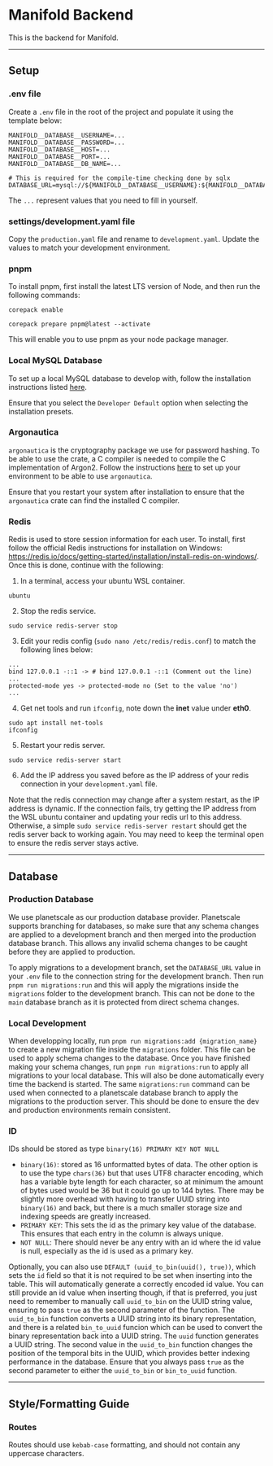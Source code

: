 # Manifold Backend

This is the backend for Manifold.

---

## Setup

### .env file

Create a `.env` file in the root of the project and populate it using the template below:

```
MANIFOLD__DATABASE__USERNAME=...
MANIFOLD__DATABASE__PASSWORD=...
MANIFOLD__DATABASE__HOST=...
MANIFOLD__DATABASE__PORT=...
MANIFOLD__DATABASE__DB_NAME=...

# This is required for the compile-time checking done by sqlx
DATABASE_URL=mysql://${MANIFOLD__DATABASE__USERNAME}:${MANIFOLD__DATABASE__PASSWORD}@${MANIFOLD__DATABASE__HOST}:${MANIFOLD__DATABASE__PORT}/${MANIFOLD__DATABASE__DB_NAME}
```

The `...` represent values that you need to fill in yourself.

### settings/development.yaml file

Copy the `production.yaml` file and rename to `development.yaml`. Update the values to match your development environment.

### pnpm

To install pnpm, first install the latest LTS version of Node, and then run the following commands:

`corepack enable`

`corepack prepare pnpm@latest --activate`

This will enable you to use pnpm as your node package manager.

### Local MySQL Database

To set up a local MySQL database to develop with, follow the installation instructions listed [here](https://dev.mysql.com/doc/mysql-installation-excerpt/8.0/en/).

Ensure that you select the `Developer Default` option when selecting the installation presets.

### Argonautica

`argonautica` is the cryptography package we use for password hashing. To be able to use the crate, a C compiler is needed
to compile the C implementation of Argon2. Follow the instructions
[here](https://docs.rs/argonautica/latest/argonautica/#installation) to set up your environment to be able to use
`argonautica`.

Ensure that you restart your system after installation to ensure that the `argonautica` crate can find the installed C
compiler.

### Redis

Redis is used to store session information for each user. To install, first follow the official Redis instructions for
installation on Windows: https://redis.io/docs/getting-started/installation/install-redis-on-windows/. Once this is
done, continue with the following:

1. In a terminal, access your ubuntu WSL container.

```
ubuntu
```

2. Stop the redis service.

```
sudo service redis-server stop
```

3. Edit your redis config (`sudo nano /etc/redis/redis.conf`) to match the following lines below:

```
...
bind 127.0.0.1 -::1 -> # bind 127.0.0.1 -::1 (Comment out the line)
...
protected-mode yes -> protected-mode no (Set to the value 'no')
...
```

4. Get net tools and run `ifconfig`, note down the **inet** value under **eth0**.

```
sudo apt install net-tools
ifconfig
```

5. Restart your redis server.

```
sudo service redis-server start
```

6. Add the IP address you saved before as the IP address of your redis connection in your `development.yaml` file.

Note that the redis connection may change after a system restart, as the IP address is dynamic. If the
connection fails, try getting the IP address from the WSL ubuntu container and updating your redis url to this address. Otherwise, a simple `sudo service redis-server restart` should get the redis server back to working again. You may need to keep the terminal open to ensure the redis server stays active.

---

## Database

### Production Database

We use planetscale as our production database provider. Planetscale supports branching for databases, so make sure that
any schema changes are applied to a development branch and then merged into the production database branch. This allows
any invalid schema changes to be caught before they are applied to production.

To apply migrations to a development branch, set the `DATABASE_URL` value in your `.env` file to the connection string
for the development branch. Then run `pnpm run migrations:run` and this will apply the migrations inside the
`migrations` folder to the development branch. This can not be done to the `main` database branch as it is protected
from direct schema changes.

### Local Development

When developping locally, run `pnpm run migrations:add {migration_name}` to create a new migration file inside the
`migrations` folder. This file can be used to apply schema changes to the database. Once you have finished making your
schema changes, run `pnpm run migrations:run` to apply all migrations to your local database. This will also be done
automatically every time the backend is started. The same `migrations:run` command can be used when connected to a
planetscale database branch to apply the migrations to the production server. This should be done to ensure the dev and
production environments remain consistent.

### ID

IDs should be stored as type `binary(16) PRIMARY KEY NOT NULL`

- `binary(16)`: stored as 16 unformatted bytes of data. The other option is to use the type `chars(36)` but that uses
  UTF8 character encoding, which has a variable byte length for each character, so at minimum the amount of bytes used
  would be 36 but it could go up to 144 bytes. There may be slightly more overhead with having to transfer UUID string
  into `binary(16)` and back, but there is a much smaller storage size and indexing speeds are greatly increased.
- `PRIMARY KEY`: This sets the id as the primary key value of the database. This ensures that each entry in the column
  is always unique.
- `NOT NULL`: There should never be any entry with an id where the id value is null, especially as the id is used as a
  primary key.

Optionally, you can also use `DEFAULT (uuid_to_bin(uuid(), true))`, which sets the `id` field so that it is not required to be set when inserting into the table. This will automatically generate a correctly encoded id value. You can still provide an id
value when inserting though, if that is preferred, you just need to remember to manually call `uuid_to_bin` on the
UUID string value, ensuring to pass `true` as the second parameter of the function. The `uuid_to_bin` function
converts a UUID string into its binary representation, and there is a related `bin_to_uuid` funcion which can be used
to convert the binary representation back into a UUID string. The `uuid` function generates a UUID string. The second
value in the `uuid_to_bin` function changes the position of the temporal bits in the UUID, which provides better
indexing performance in the database. Ensure that you always pass `true` as the second parameter to either the
`uuid_to_bin` or `bin_to_uuid` function.

---

## Style/Formatting Guide

### Routes

Routes should use `kebab-case` formatting, and should not contain any uppercase characters.
